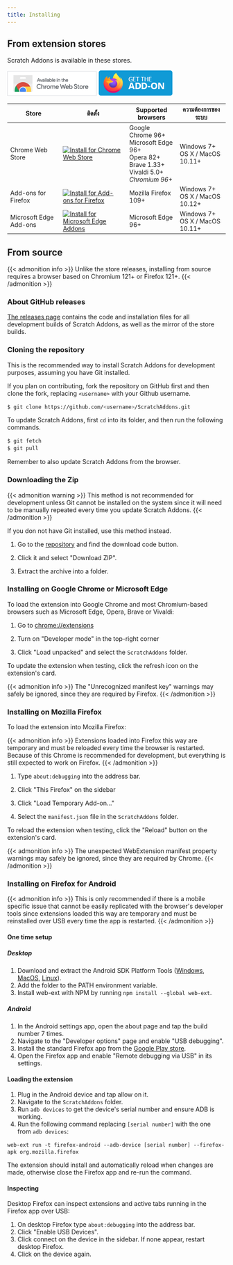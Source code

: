```yaml
---
title: Installing
---
```


## From extension stores

Scratch Addons is available in these stores.

[![Chrome Web Store](https://raw.githubusercontent.com/ScratchAddons/ScratchAddons/master/.github/readme-images/cws-badge.png)](https://chrome.google.com/webstore/detail/fbeffbjdlemaoicjdapfpikkikjoneco)
[![Firefox Add-ons](https://raw.githubusercontent.com/ScratchAddons/ScratchAddons/master/.github/readme-images/ff-addon-badge.png)](https://addons.mozilla.org/firefox/addon/scratch-messaging-extension/)

| Store | ติดตั้ง | Supported browsers | ความต้องการของระบบ |
| - | - | - | - |
| Chrome Web Store | [![Install for Chrome Web Store](https://img.shields.io/chrome-web-store/v/fbeffbjdlemaoicjdapfpikkikjoneco?style=flat-square&logo=google-chrome&logoColor=white&label=install&color=4285F4)](https://chrome.google.com/webstore/detail/fbeffbjdlemaoicjdapfpikkikjoneco) | Google Chrome 96+<br />Microsoft Edge 96+<br />Opera 82+<br />Brave 1.33+<br />Vivaldi 5.0+<br />*Chromium 96+* | Windows 7+<br />OS X / MacOS 10.11+
| Add-ons for Firefox | [![Install for Add-ons for Firefox](https://img.shields.io/amo/v/scratch-messaging-extension?style=flat-square&logo=firefox-browser&logoColor=white&label=install&color=FF7139)](https://addons.mozilla.org/firefox/addon/scratch-messaging-extension/) | Mozilla Firefox 109+ | Windows 7+<br />OS X / MacOS 10.12+
| Microsoft Edge Add-ons | [![Install for Microsoft Edge Addons](https://img.shields.io/badge/dynamic/json?style=flat-square&logo=microsoftedge&logoColor=white&label=install&color=0078D7&prefix=v&query=%24.version&url=https%3A%2F%2Fmicrosoftedge.microsoft.com%2Faddons%2Fgetproductdetailsbycrxid%2Filiepgjnemckemgnledoipfiilhajdjj)](https://microsoftedge.microsoft.com/addons/detail/iliepgjnemckemgnledoipfiilhajdjj) | Microsoft Edge 96+ | Windows 7+<br />OS X / MacOS 10.11+

## From source

{{< admonition info >}}
Unlike the store releases, installing from source requires a browser based on Chromium 121+ or Firefox 121+.
{{< /admonition >}}

### About GitHub releases

[The releases page](https://github.com/ScratchAddons/ScratchAddons/releases) contains the code and installation files for all development builds of Scratch Addons, as well as the mirror of the store builds.

### Cloning the repository

This is the recommended way to install Scratch Addons for development purposes, assuming you have Git installed.

If you plan on contributing, fork the repository on GitHub first and then clone the fork, replacing `<username>` with your Github username.

```sh
$ git clone https://github.com/<username>/ScratchAddons.git
```
To update Scratch Addons, first `cd` into its folder, and then run the following commands.

```sh
$ git fetch
$ git pull
```

Remember to also update Scratch Addons from the browser.


### Downloading the Zip

{{< admonition warning >}}
  This method is not recommended for development unless Git cannot be installed on the system since it will need to be manually repeated every time you update Scratch Addons.
{{< /admonition >}}

If you don not have Git installed, use this method instead.

1. Go to the [repository](https://github.com/ScratchAddons/ScratchAddons) and find the download code button.

1. Click it and select "Download ZIP".

1. Extract the archive into a folder.

### Installing on Google Chrome or Microsoft Edge

To load the extension into Google Chrome and most Chromium-based browsers such as Microsoft Edge, Opera, Brave or Vivaldi:

1. Go to [chrome://extensions](chrome://extensions)

1. Turn on "Developer mode" in the top-right corner

1. Click "Load unpacked" and select the `ScratchAddons` folder.

To update the extension when testing, click the refresh icon on the extension's card.

{{< admonition info >}}
  The "Unrecognized manifest key" warnings may safely be ignored, since they are required by Firefox.
{{< /admonition >}}


### Installing on Mozilla Firefox

To load the extension into Mozilla Firefox:

{{< admonition info >}}
  Extensions loaded into Firefox this way are temporary and must be reloaded every time the browser is restarted. Because of this Chrome is recommended for development, but everything is still expected to work on Firefox.
{{< /admonition >}}

1. Type `about:debugging` into the address bar.

1. Click "This Firefox" on the sidebar

1. Click "Load Temporary Add-on..."

1. Select the `manifest.json` file in the `ScratchAddons` folder.

To reload the extension when testing, click the "Reload" button on the extension's card.

{{< admonition info >}}
  The unexpected WebExtension manifest property warnings may safely be ignored, since they are required by Chrome.
{{< /admonition >}}


### Installing on Firefox for Android

{{< admonition info >}}
  This is only recommended if there is a mobile specific issue that cannot be easily replicated with the browser's developer tools since extensions loaded this way are temporary and must be reinstalled over USB every time the app is restarted.
{{< /admonition >}}

#### One time setup

##### Desktop

1. Download and extract the Android SDK Platform Tools ([Windows](https://dl.google.com/android/repository/platform-tools-latest-windows.zip), [MacOS](https://dl.google.com/android/repository/platform-tools-latest-darwin.zip), [Linux](https://dl.google.com/android/repository/platform-tools-latest-linux.zip)).
1. Add the folder to the PATH environment variable.
1. Install web-ext with NPM by running `npm install --global web-ext`.

##### Android

1. In the Android settings app, open the about page and tap the build number 7 times.
1. Navigate to the "Developer options" page and enable "USB debugging".
1. Install the standard Firefox app from the [Google Play store](https://play.google.com/store/apps/details?id=org.mozilla.firefox).
1. Open the Firefox app and enable "Remote debugging via USB" in its settings.

#### Loading the extension

1. Plug in the Android device and tap allow on it.
2. Navigate to the `ScratchAddons` folder.
3. Run `adb devices` to get the device's serial number and ensure ADB is working.
4. Run the following command replacing `[serial number]` with the one from `adb devices`:
```
web-ext run -t firefox-android --adb-device [serial number] --firefox-apk org.mozilla.firefox
```

The extension should install and automatically reload when changes are made, otherwise close the Firefox app and re-run the command.

#### Inspecting

Desktop Firefox can inspect extensions and active tabs running in the Firefox app over USB:

1. On desktop Firefox type `about:debugging` into the address bar.
1. Click "Enable USB Devices".
1. Click connect on the device in the sidebar. If none appear, restart desktop Firefox.
1. Click on the device again.

